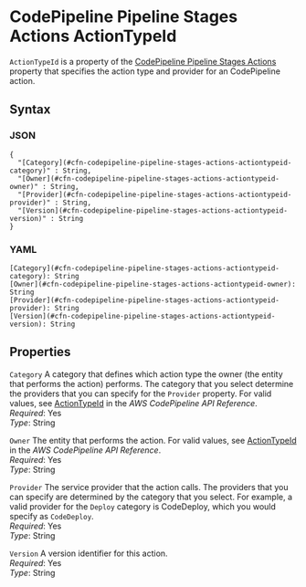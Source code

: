 # CodePipeline Pipeline Stages Actions ActionTypeId<a name="aws-properties-codepipeline-pipeline-stages-actions-actiontypeid"></a>

`ActionTypeId` is a property of the [CodePipeline Pipeline Stages Actions](aws-properties-codepipeline-pipeline-stages-actions.md) property that specifies the action type and provider for an CodePipeline action\.

## Syntax<a name="w13ab1c21c10c81c17c21b5"></a>

### JSON<a name="aws-properties-codepipeline-pipeline-stages-actions-actiontypeid-syntax.json"></a>

```
{
  "[Category](#cfn-codepipeline-pipeline-stages-actions-actiontypeid-category)" : String,
  "[Owner](#cfn-codepipeline-pipeline-stages-actions-actiontypeid-owner)" : String,
  "[Provider](#cfn-codepipeline-pipeline-stages-actions-actiontypeid-provider)" : String,
  "[Version](#cfn-codepipeline-pipeline-stages-actions-actiontypeid-version)" : String
}
```

### YAML<a name="aws-properties-codepipeline-pipeline-stages-actions-actiontypeid-syntax.yaml"></a>

```
[Category](#cfn-codepipeline-pipeline-stages-actions-actiontypeid-category): String
[Owner](#cfn-codepipeline-pipeline-stages-actions-actiontypeid-owner): String
[Provider](#cfn-codepipeline-pipeline-stages-actions-actiontypeid-provider): String
[Version](#cfn-codepipeline-pipeline-stages-actions-actiontypeid-version): String
```

## Properties<a name="w13ab1c21c10c81c17c21b7"></a>

`Category`  <a name="cfn-codepipeline-pipeline-stages-actions-actiontypeid-category"></a>
A category that defines which action type the owner \(the entity that performs the action\) performs\. The category that you select determine the providers that you can specify for the `Provider` property\. For valid values, see [ActionTypeId](https://docs.aws.amazon.com/codepipeline/latest/APIReference/API_ActionTypeId.html) in the *AWS CodePipeline API Reference*\.  
*Required*: Yes  
*Type*: String

`Owner`  <a name="cfn-codepipeline-pipeline-stages-actions-actiontypeid-owner"></a>
The entity that performs the action\. For valid values, see [ActionTypeId](https://docs.aws.amazon.com/codepipeline/latest/APIReference/API_ActionTypeId.html) in the *AWS CodePipeline API Reference*\.  
*Required*: Yes  
*Type*: String

`Provider`  <a name="cfn-codepipeline-pipeline-stages-actions-actiontypeid-provider"></a>
The service provider that the action calls\. The providers that you can specify are determined by the category that you select\. For example, a valid provider for the `Deploy` category is CodeDeploy, which you would specify as `CodeDeploy`\.  
*Required*: Yes  
*Type*: String

`Version`  <a name="cfn-codepipeline-pipeline-stages-actions-actiontypeid-version"></a>
A version identifier for this action\.  
*Required*: Yes  
*Type*: String